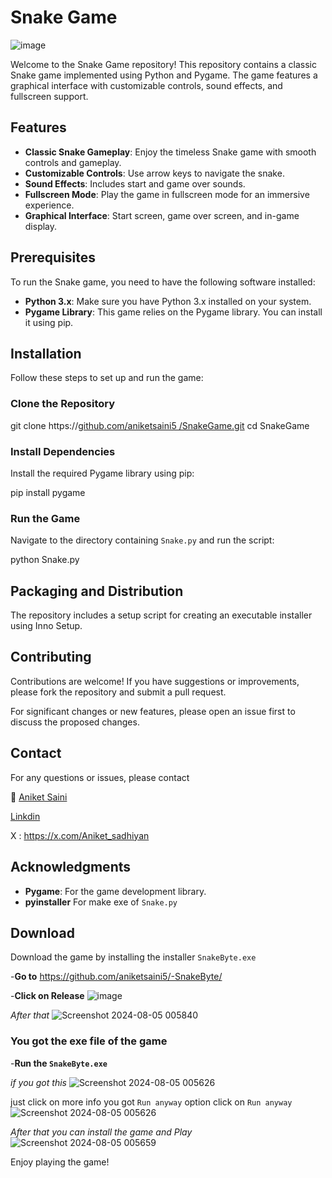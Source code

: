 # Snake Game
![image](https://github.com/user-attachments/assets/61d1fb05-7111-474f-ac60-5171f299c008)

Welcome to the Snake Game repository! This repository contains a classic Snake game implemented using Python and Pygame. The game features a graphical interface with customizable controls, sound effects, and fullscreen support.

## Features

- **Classic Snake Gameplay**: Enjoy the timeless Snake game with smooth controls and gameplay.
- **Customizable Controls**: Use arrow keys to navigate the snake.
- **Sound Effects**: Includes start and game over sounds.
- **Fullscreen Mode**: Play the game in fullscreen mode for an immersive experience.
- **Graphical Interface**: Start screen, game over screen, and in-game display.

## Prerequisites

To run the Snake game, you need to have the following software installed:

- **Python 3.x**: Make sure you have Python 3.x installed on your system.
- **Pygame Library**: This game relies on the Pygame library. You can install it using pip.

## Installation

Follow these steps to set up and run the game:

### Clone the Repository

git clone https://[github.com/aniketsaini5 /SnakeGame.git](https://github.com/aniketsaini5/-SnakeByte)
cd SnakeGame

### Install Dependencies

Install the required Pygame library using pip:

pip install pygame


### Run the Game

Navigate to the directory containing `Snake.py` and run the script:

python Snake.py


## Packaging and Distribution

The repository includes a setup script for creating an executable installer using Inno Setup.

## Contributing

Contributions are welcome! If you have suggestions or improvements, please fork the repository and submit a pull request.

For significant changes or new features, please open an issue first to discuss the proposed changes.


## Contact

For any questions or issues, please contact 

📧 [Aniket Saini](mailto:aniketsanikdl@gamil.com) 

[Linkdin](https://www.linkedin.com/in/saini-aniket) 

X : https://x.com/Aniket_sadhiyan


## Acknowledgments

- **Pygame**: For the game development library.
- **pyinstaller** For make exe of `Snake.py`

## Download 

Download the game by installing the installer `SnakeByte.exe`

-**Go to**
https://github.com/aniketsaini5/-SnakeByte/

-**Click on Release**
![image](https://github.com/user-attachments/assets/3b70082d-21d0-4413-aab5-782a530a9b96)

*After that*
![Screenshot 2024-08-05 005840](https://github.com/user-attachments/assets/4305d391-94d4-4093-a0dc-d7ed52369aba)

### You got the exe file of the game

-**Run the `SnakeByte.exe`**

*if you got this*
![Screenshot 2024-08-05 005626](https://github.com/user-attachments/assets/3c8960c6-56eb-4da4-8e10-29c205d6eb55)

just click on more info you got `Run anyway` option click on `Run anyway` 
![Screenshot 2024-08-05 005626](https://github.com/user-attachments/assets/b9dfae56-b548-4f2b-8628-b9be8932c6ee)

*After that you can install the game and Play*
![Screenshot 2024-08-05 005659](https://github.com/user-attachments/assets/28b621f2-1d67-4227-9931-1b3f858d18cb)
 

Enjoy playing the game!

